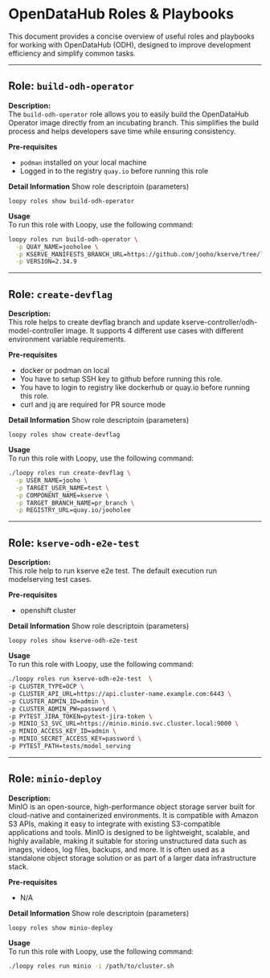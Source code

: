 # OpenDataHub Roles & Playbooks

This document provides a concise overview of useful roles and playbooks for working with OpenDataHub (ODH), designed to improve development efficiency and simplify common tasks.

---

## Role: `build-odh-operator`

**Description:**  
The `build-odh-operator` role allows you to easily build the OpenDataHub Operator image directly from an incubating branch. This simplifies the build process and helps developers save time while ensuring consistency.

**Pre-requisites**  
- `podman` installed on your local machine  
- Logged in to the registry `quay.io` before running this role  


**Detail Information**
Show role descriptoin (parameters)

```shell
loopy roles show build-odh-operator
```

**Usage**  
To run this role with Loopy, use the following command:
```bash
loopy roles run build-odh-operator \
  -p QUAY_NAME=jooholee \
  -p KSERVE_MANIFESTS_BRANCH_URL=https://github.com/jooho/kserve/tree/loopy-test-devflag \
  -p VERSION=2.34.9
```

---

## Role: `create-devflag`

**Description:**  
This role helps to create devflag branch and update kserve-controller/odh-model-controller image.
It supports 4 different use cases with different environment variable requirements.

**Pre-requisites**  
  - docker or podman on local
  - You have to setup SSH key to github before running this role.
  - You have to login to registry like dockerhub or quay.io before running this role.
  - curl and jq are required for PR source mode

**Detail Information**
Show role descriptoin (parameters)

```shell
loopy roles show create-devflag
```

**Usage**  
To run this role with Loopy, use the following command:
```bash
./loopy roles run create-devflag \
  -p USER_NAME=jooho \
  -p TARGET_USER_NAME=test \
  -p COMPONENT_NAME=kserve \
  -p TARGET_BRANCH_NAME=pr_branch \
  -p REGISTRY_URL=quay.io/jooholee
```

---

## Role: `kserve-odh-e2e-test`

**Description:**  
 This role help to run kserve e2e test. The default execution run modelserving test cases.


**Pre-requisites**  
- openshift cluster

**Detail Information**
Show role descriptoin (parameters)

```shell
loopy roles show kserve-odh-e2e-test
```

**Usage**  
To run this role with Loopy, use the following command:
```bash
./loopy roles run kserve-odh-e2e-test  \
-p CLUSTER_TYPE=OCP \
-p CLUSTER_API_URL=https://api.cluster-name.example.com:6443 \
-p CLUSTER_ADMIN_ID=admin \
-p CLUSTER_ADMIN_PW=password \
-p PYTEST_JIRA_TOKEN=pytest-jira-token \
-p MINIO_S3_SVC_URL=https://minio.minio.svc.cluster.local:9000 \
-p MINIO_ACCESS_KEY_ID=admin \
-p MINIO_SECRET_ACCESS_KEY=password \
-p PYTEST_PATH=tests/model_serving   
```
---

## Role: `minio-deploy`

**Description:**  
 MinIO is an open-source, high-performance object storage server built for cloud-native and containerized environments. It is compatible with Amazon S3 APIs, making it easy to integrate with existing S3-compatible applications and tools. MinIO is designed to be lightweight, scalable, and highly available, making it suitable for storing unstructured data such as images, videos, log files, backups, and more. It is often used as a standalone object storage solution or as part of a larger data infrastructure stack.


**Pre-requisites**  
- N/A

**Detail Information**
Show role descriptoin (parameters)

```shell
loopy roles show minio-deploy
```

**Usage**  
To run this role with Loopy, use the following command:
```bash
./loopy roles run minio -i /path/to/cluster.sh
  
```

 

